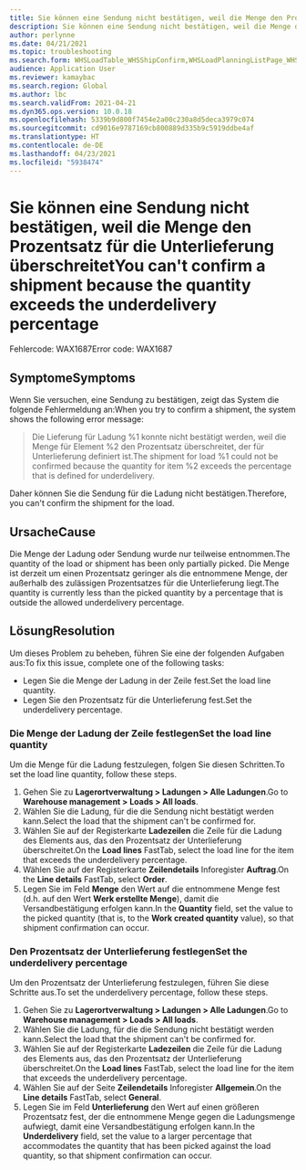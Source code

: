 ```yaml
---
title: Sie können eine Sendung nicht bestätigen, weil die Menge den Prozentsatz für die Unterlieferung überschreitet
description: Sie können eine Sendung nicht bestätigen, weil die Menge den Prozentsatz für die Unterlieferung überschreitet
author: perlynne
ms.date: 04/21/2021
ms.topic: troubleshooting
ms.search.form: WHSLoadTable_WHSShipConfirm,WHSLoadPlanningListPage_WHSShipConfirm,WHSLoadPlanningWorkbench_WHSShipConfirm,WHSTransportLoad_WHSShipConfirm,WHSShipPlanningListPage_WHSShipConfirm,WHSShipmentDetails_WHSShipConfirm,WHSWorkTable_WHSShipConfirm,WHSWorkTableListPage_WHSShipConfirm,Dialog_WHSOutboundShipConfirmController_WHSOutboundShipConfirm
audience: Application User
ms.reviewer: kamaybac
ms.search.region: Global
ms.author: lbc
ms.search.validFrom: 2021-04-21
ms.dyn365.ops.version: 10.0.18
ms.openlocfilehash: 5339b9d800f7454e2a00c230a8d5deca3979c074
ms.sourcegitcommit: cd9016e9787169cb800889d335b9c5919ddbe4af
ms.translationtype: HT
ms.contentlocale: de-DE
ms.lasthandoff: 04/23/2021
ms.locfileid: "5938474"
---
```

# <a name="you-cant-confirm-a-shipment-because-the-quantity-exceeds-the-underdelivery-percentage"></a><span data-ttu-id="519a4-103">Sie können eine Sendung nicht bestätigen, weil die Menge den Prozentsatz für die Unterlieferung überschreitet</span><span class="sxs-lookup"><span data-stu-id="519a4-103">You can't confirm a shipment because the quantity exceeds the underdelivery percentage</span></span>

<span data-ttu-id="519a4-104">Fehlercode: WAX1687</span><span class="sxs-lookup"><span data-stu-id="519a4-104">Error code: WAX1687</span></span>

## <a name="symptoms"></a><span data-ttu-id="519a4-105">Symptome</span><span class="sxs-lookup"><span data-stu-id="519a4-105">Symptoms</span></span>

<span data-ttu-id="519a4-106">Wenn Sie versuchen, eine Sendung zu bestätigen, zeigt das System die folgende Fehlermeldung an:</span><span class="sxs-lookup"><span data-stu-id="519a4-106">When you try to confirm a shipment, the system shows the following error message:</span></span>

> <span data-ttu-id="519a4-107">Die Lieferung für Ladung %1 konnte nicht bestätigt werden, weil die Menge für Element %2 den Prozentsatz überschreitet, der für Unterlieferung definiert ist.</span><span class="sxs-lookup"><span data-stu-id="519a4-107">The shipment for load %1 could not be confirmed because the quantity for item %2 exceeds the percentage that is defined for underdelivery.</span></span>

<span data-ttu-id="519a4-108">Daher können Sie die Sendung für die Ladung nicht bestätigen.</span><span class="sxs-lookup"><span data-stu-id="519a4-108">Therefore, you can't confirm the shipment for the load.</span></span>

## <a name="cause"></a><span data-ttu-id="519a4-109">Ursache</span><span class="sxs-lookup"><span data-stu-id="519a4-109">Cause</span></span>

<span data-ttu-id="519a4-110">Die Menge der Ladung oder Sendung wurde nur teilweise entnommen.</span><span class="sxs-lookup"><span data-stu-id="519a4-110">The quantity of the load or shipment has been only partially picked.</span></span> <span data-ttu-id="519a4-111">Die Menge ist derzeit um einen Prozentsatz geringer als die entnommene Menge, der außerhalb des zulässigen Prozentsatzes für die Unterlieferung liegt.</span><span class="sxs-lookup"><span data-stu-id="519a4-111">The quantity is currently less than the picked quantity by a percentage that is outside the allowed underdelivery percentage.</span></span>

## <a name="resolution"></a><span data-ttu-id="519a4-112">Lösung</span><span class="sxs-lookup"><span data-stu-id="519a4-112">Resolution</span></span>

<span data-ttu-id="519a4-113">Um dieses Problem zu beheben, führen Sie eine der folgenden Aufgaben aus:</span><span class="sxs-lookup"><span data-stu-id="519a4-113">To fix this issue, complete one of the following tasks:</span></span>

- <span data-ttu-id="519a4-114">Legen Sie die Menge der Ladung in der Zeile fest.</span><span class="sxs-lookup"><span data-stu-id="519a4-114">Set the load line quantity.</span></span>
- <span data-ttu-id="519a4-115">Legen Sie den Prozentsatz für die Unterlieferung fest.</span><span class="sxs-lookup"><span data-stu-id="519a4-115">Set the underdelivery percentage.</span></span>

### <a name="set-the-load-line-quantity"></a><span data-ttu-id="519a4-116">Die Menge der Ladung der Zeile festlegen</span><span class="sxs-lookup"><span data-stu-id="519a4-116">Set the load line quantity</span></span>

<span data-ttu-id="519a4-117">Um die Menge für die Ladung festzulegen, folgen Sie diesen Schritten.</span><span class="sxs-lookup"><span data-stu-id="519a4-117">To set the load line quantity, follow these steps.</span></span>

1. <span data-ttu-id="519a4-118">Gehen Sie zu **Lagerortverwaltung \> Ladungen \> Alle Ladungen**.</span><span class="sxs-lookup"><span data-stu-id="519a4-118">Go to **Warehouse management \> Loads \> All loads**.</span></span>
1. <span data-ttu-id="519a4-119">Wählen Sie die Ladung, für die die Sendung nicht bestätigt werden kann.</span><span class="sxs-lookup"><span data-stu-id="519a4-119">Select the load that the shipment can't be confirmed for.</span></span>
1. <span data-ttu-id="519a4-120">Wählen Sie auf der Registerkarte **Ladezeilen** die Zeile für die Ladung des Elements aus, das den Prozentsatz der Unterlieferung überschreitet.</span><span class="sxs-lookup"><span data-stu-id="519a4-120">On the **Load lines** FastTab, select the load line for the item that exceeds the underdelivery percentage.</span></span>
1. <span data-ttu-id="519a4-121">Wählen Sie auf der Registerkarte **Zeilendetails** Inforegister **Auftrag**.</span><span class="sxs-lookup"><span data-stu-id="519a4-121">On the **Line details** FastTab, select **Order**.</span></span>
1. <span data-ttu-id="519a4-122">Legen Sie im Feld **Menge** den Wert auf die entnommene Menge fest (d.h. auf den Wert **Werk erstellte Menge**), damit die Versandbestätigung erfolgen kann.</span><span class="sxs-lookup"><span data-stu-id="519a4-122">In the **Quantity** field, set the value to the picked quantity (that is, to the **Work created quantity** value), so that shipment confirmation can occur.</span></span>

### <a name="set-the-underdelivery-percentage"></a><span data-ttu-id="519a4-123">Den Prozentsatz der Unterlieferung festlegen</span><span class="sxs-lookup"><span data-stu-id="519a4-123">Set the underdelivery percentage</span></span>

<span data-ttu-id="519a4-124">Um den Prozentsatz der Unterlieferung festzulegen, führen Sie diese Schritte aus.</span><span class="sxs-lookup"><span data-stu-id="519a4-124">To set the underdelivery percentage, follow these steps.</span></span>

1. <span data-ttu-id="519a4-125">Gehen Sie zu **Lagerortverwaltung \> Ladungen \> Alle Ladungen**.</span><span class="sxs-lookup"><span data-stu-id="519a4-125">Go to **Warehouse management \> Loads \> All loads**.</span></span>
1. <span data-ttu-id="519a4-126">Wählen Sie die Ladung, für die die Sendung nicht bestätigt werden kann.</span><span class="sxs-lookup"><span data-stu-id="519a4-126">Select the load that the shipment can't be confirmed for.</span></span>
1. <span data-ttu-id="519a4-127">Wählen Sie auf der Registerkarte **Ladezeilen** die Zeile für die Ladung des Elements aus, das den Prozentsatz der Unterlieferung überschreitet.</span><span class="sxs-lookup"><span data-stu-id="519a4-127">On the **Load lines** FastTab, select the load line for the item that exceeds the underdelivery percentage.</span></span>
1. <span data-ttu-id="519a4-128">Wählen Sie auf der Seite **Zeilendetails** Inforegister **Allgemein**.</span><span class="sxs-lookup"><span data-stu-id="519a4-128">On the **Line details** FastTab, select **General**.</span></span>
1. <span data-ttu-id="519a4-129">Legen Sie im Feld **Unterlieferung** den Wert auf einen größeren Prozentsatz fest, der die entnommene Menge gegen die Ladungsmenge aufwiegt, damit eine Versandbestätigung erfolgen kann.</span><span class="sxs-lookup"><span data-stu-id="519a4-129">In the **Underdelivery** field, set the value to a larger percentage that accommodates the quantity that has been picked against the load quantity, so that shipment confirmation can occur.</span></span>
